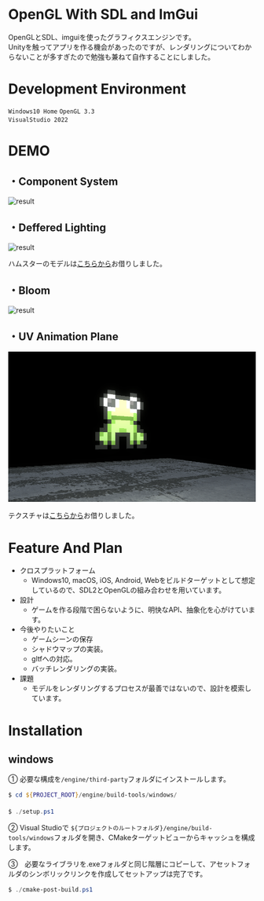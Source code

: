 # OpenGL With SDL and ImGui

OpenGLとSDL、imguiを使ったグラフィクスエンジンです。  
Unityを触ってアプリを作る機会があったのですが、レンダリングについてわからないことが多すぎたので勉強も兼ねて自作することにしました。

# Development Environment

``Windows10 Home``
``OpenGL 3.3``  
``VisualStudio 2022``

# DEMO
## ・Component System  
![result](https://github.com/machumun/opengl-with-sdl-and-imgui/blob/main/engine_sample.gif)

## ・Deffered Lighting  
![result](https://github.com/machumun/opengl-with-sdl-and-imgui/blob/main/readme2.gif)

ハムスターのモデルは[こちらから](https://sketchfab.com/3d-models/hamtaro-7d195612e7814905aa1bfefd13b80be1)お借りしました。

## ・Bloom  

![result](https://github.com/machumun/opengl-with-sdl-and-imgui/blob/main/bloom.gif)


## ・UV Animation Plane  

![result](https://github.com/machumun/opengl-with-sdl-and-imgui/blob/material/uvanimation.gif)

テクスチャは[こちらから](http://obane.blog.shinobi.jp/)お借りしました。


# Feature And Plan

* クロスプラットフォーム
  * Windows10, macOS, iOS, Android, Webをビルドターゲットとして想定しているので、SDL2とOpenGLの組み合わせを用いています。
* 設計
  * ゲームを作る段階で困らないように、明快なAPI、抽象化を心がけています。
* 今後やりたいこと
  * ゲームシーンの保存
  * シャドウマップの実装。
  * gltfへの対応。
  * バッチレンダリングの実装。
* 課題
  * モデルをレンダリングするプロセスが最善ではないので、設計を模索しています。

# Installation

## windows
① 必要な構成を``/engine/third-party``フォルダにインストールします。
```powershell
$ cd ${PROJECT_ROOT}/engine/build-tools/windows/

$ ./setup.ps1
```
  
②
Visual Studioで  ``${プロジェクトのルートフォルダ}/engine/build-tools/windows``フォルダを開き、CMakeターゲットビューからキャッシュを構成します。  

③　必要なライブラリを.exeフォルダと同じ階層にコピーして、アセットフォルダのシンボリックリンクを作成してセットアップは完了です。
```powershell
$ ./cmake-post-build.ps1
```
